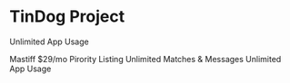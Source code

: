 # TinDog Project


Unlimited App Usage

Mastiff
$29/mo
Pirority Listing
Unlimited Matches & Messages
Unlimited App Usage
